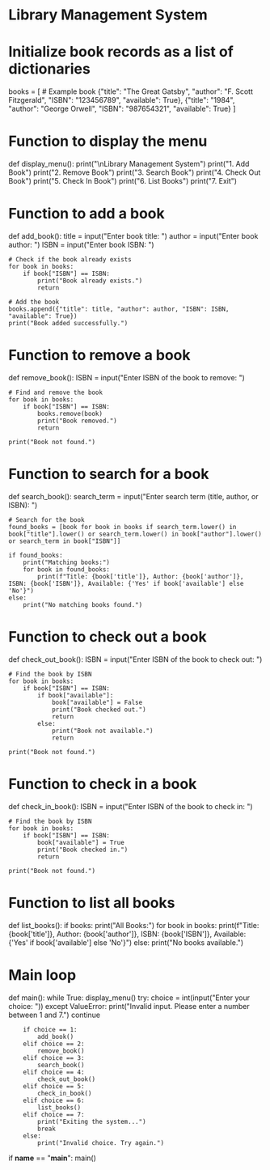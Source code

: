 # Library Management System

# Initialize book records as a list of dictionaries
books = [
    # Example book
    {"title": "The Great Gatsby", "author": "F. Scott Fitzgerald", "ISBN": "123456789", "available": True},
    {"title": "1984", "author": "George Orwell", "ISBN": "987654321", "available": True}
]

# Function to display the menu
def display_menu():
    print("\nLibrary Management System")
    print("1. Add Book")
    print("2. Remove Book")
    print("3. Search Book")
    print("4. Check Out Book")
    print("5. Check In Book")
    print("6. List Books")
    print("7. Exit")

# Function to add a book
def add_book():
    title = input("Enter book title: ")
    author = input("Enter book author: ")
    ISBN = input("Enter book ISBN: ")

    # Check if the book already exists
    for book in books:
        if book["ISBN"] == ISBN:
            print("Book already exists.")
            return

    # Add the book
    books.append({"title": title, "author": author, "ISBN": ISBN, "available": True})
    print("Book added successfully.")

# Function to remove a book
def remove_book():
    ISBN = input("Enter ISBN of the book to remove: ")

    # Find and remove the book
    for book in books:
        if book["ISBN"] == ISBN:
            books.remove(book)
            print("Book removed.")
            return
    
    print("Book not found.")

# Function to search for a book
def search_book():
    search_term = input("Enter search term (title, author, or ISBN): ")

    # Search for the book
    found_books = [book for book in books if search_term.lower() in book["title"].lower() or search_term.lower() in book["author"].lower() or search_term in book["ISBN"]]

    if found_books:
        print("Matching books:")
        for book in found_books:
            print(f"Title: {book['title']}, Author: {book['author']}, ISBN: {book['ISBN']}, Available: {'Yes' if book['available'] else 'No'}")
    else:
        print("No matching books found.")

# Function to check out a book
def check_out_book():
    ISBN = input("Enter ISBN of the book to check out: ")

    # Find the book by ISBN
    for book in books:
        if book["ISBN"] == ISBN:
            if book["available"]:
                book["available"] = False
                print("Book checked out.")
                return
            else:
                print("Book not available.")
                return
    
    print("Book not found.")

# Function to check in a book
def check_in_book():
    ISBN = input("Enter ISBN of the book to check in: ")

    # Find the book by ISBN
    for book in books:
        if book["ISBN"] == ISBN:
            book["available"] = True
            print("Book checked in.")
            return
    
    print("Book not found.")

# Function to list all books
def list_books():
    if books:
        print("All Books:")
        for book in books:
            print(f"Title: {book['title']}, Author: {book['author']}, ISBN: {book['ISBN']}, Available: {'Yes' if book['available'] else 'No'}")
    else:
        print("No books available.")

# Main loop
def main():
    while True:
        display_menu()
        try:
            choice = int(input("Enter your choice: "))
        except ValueError:
            print("Invalid input. Please enter a number between 1 and 7.")
            continue

        if choice == 1:
            add_book()
        elif choice == 2:
            remove_book()
        elif choice == 3:
            search_book()
        elif choice == 4:
            check_out_book()
        elif choice == 5:
            check_in_book()
        elif choice == 6:
            list_books()
        elif choice == 7:
            print("Exiting the system...")
            break
        else:
            print("Invalid choice. Try again.")

if __name__ == "__main__":
    main()
